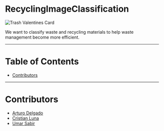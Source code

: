 # RecyclingImageClassification
![Trash Valentines Card](Images/trashcard.png)

We want to classify waste and recycling materials to help waste management become 
more efficient.

---

# Table of Contents
- [Contributors](#Contributors)

---

# Contributors <a name='Contributors'></a>
- [Arturo Delgado](https://github.com/MixMaster1)
- [Cristian Luna](https://github.com/cmluna2913)
- [Umar Sabir](https://github.com/sabiru7860)
